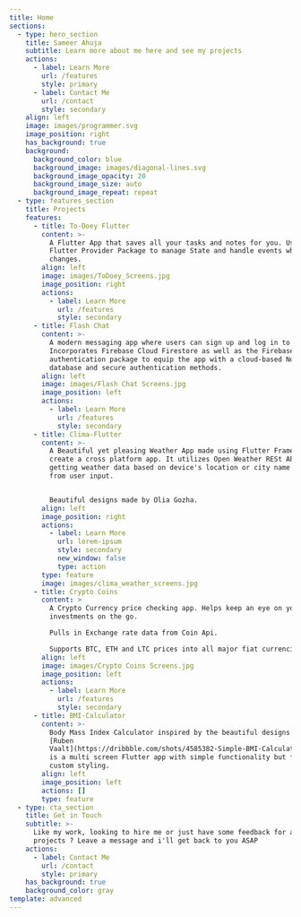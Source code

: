 ```yaml
---
title: Home
sections:
  - type: hero_section
    title: Sameer Ahuja
    subtitle: Learn more about me here and see my projects
    actions:
      - label: Learn More
        url: /features
        style: primary
      - label: Contact Me
        url: /contact
        style: secondary
    align: left
    image: images/programmer.svg
    image_position: right
    has_background: true
    background:
      background_color: blue
      background_image: images/diagonal-lines.svg
      background_image_opacity: 20
      background_image_size: auto
      background_image_repeat: repeat
  - type: features_section
    title: Projects
    features:
      - title: To-Doey Flutter
        content: >-
          A Flutter App that saves all your tasks and notes for you. Uses
          Flutter Provider Package to manage State and handle events when state
          changes.
        align: left
        image: images/ToDoey_Screens.jpg
        image_position: right
        actions:
          - label: Learn More
            url: /features
            style: secondary
      - title: Flash Chat
        content: >-
          A modern messaging app where users can sign up and log in to chat.
          Incorporates Firebase Cloud Firestore as well as the Firebase
          authentication package to equip the app with a cloud-based NoSQL
          database and secure authentication methods.
        align: left
        image: images/Flash Chat Screens.jpg
        image_position: left
        actions:
          - label: Learn More
            url: /features
            style: secondary
      - title: Clima-Flutter
        content: >-
          A Beautiful yet pleasing Weather App made using Flutter Framework to
          create a cross platform app. It utilizes Open Weather RESt API for
          getting weather data based on device's location or city name taken
          from user input.


          Beautiful designs made by Olia Gozha.
        align: left
        image_position: right
        actions:
          - label: Learn More
            url: lorem-ipsum
            style: secondary
            new_window: false
            type: action
        type: feature
        image: images/clima_weather_screens.jpg
      - title: Crypto Coins
        content: >
          A Crypto Currency price checking app. Helps keep an eye on your crypto
          investments on the go.

          Pulls in Exchange rate data from Coin Api.

          Supports BTC, ETH and LTC prices into all major fiat currencies.
        align: left
        image: images/Crypto Coins Screens.jpg
        image_position: left
        actions:
          - label: Learn More
            url: /features
            style: secondary
      - title: BMI-Calculator
        content: >-
          Body Mass Index Calculator inspired by the beautiful designs made by
          [Ruben
          Vaalt](https://dribbble.com/shots/4585382-Simple-BMI-Calculator). It
          is a multi screen Flutter app with simple functionality but full-on
          custom styling. 
        align: left
        image_position: left
        actions: []
        type: feature
  - type: cta_section
    title: Get in Touch
    subtitle: >-
      Like my work, looking to hire me or just have some feedback for any of the
      projects ? Leave a message and i'll get back to you ASAP
    actions:
      - label: Contact Me
        url: /contact
        style: primary
    has_background: true
    background_color: gray
template: advanced
---
```

